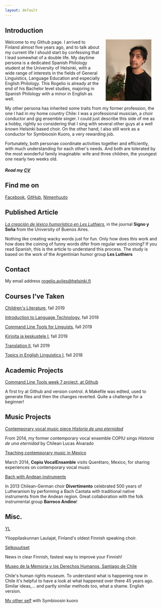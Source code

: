 ```yaml
---
layout: default
---
```


## Introduction

<img src="assets/images/image3.jpeg" alt="Photo" hspace="20" width="30%" align="right"/> Welcome to my Github page. I arrived to Finland almost five years ago, and to talk about my current life I should start by confessing that I lead somewhat of a double life. My daytime persona is a dedicated Spanish Philology student at the University of Helsinki, with a wide range of interests in the fields of General Linguistics, Language Education and especially English Philology. This Rogelio is already at the end of his Bachelor level studies, majoring in Spanish Philology with a minor in English as well.

My other persona has inherited some traits from my former profession, the one I had in my home country Chile: I was a professional musician, a choir conductor and gig ensemble singer. I could just describe this side of me as a hobby, rightly so considering that I sing with several other guys at a well known Helsinki based choir. On the other hand, I also still work as a conductor for Symbioosin Kuoro, a very rewarding job.

Fortunately, both personae coordinate activities together and efficiently, with much understanding for each other's needs. And both are tolerated by the most wonderful family imaginable: wife and three children, the youngest one nearly two weeks old.

##### Read my [CV](./assets/CV_of_Rogelio_Gonzalez_Aviles.pdf)

## Find me on

[Facebook](https://www.facebook.com/symbioosinkuoro), [GitHub](https://github.com/Rogelio-hel), [Nimenhuuto](https://symbioosinkuoro.nimenhuuto.com)

## Published Article

[_La creación de léxico humorístico en Les Luthiers_](http://revistascientificas.filo.uba.ar/index.php/sys/article/view/5510), in the journal **Signo y Seña** from the University of Buenos Aires.

Nothing like creating wacky words just for fun. Only how does this work and how does the coining of funny words difer from regular word coining? If you read Spanish, this is the article to understand this process. The study is based on the work of the Argentinian humor group **Les Luthiers**

## Contact

My email address rogelio.aviles@helsinki.fi

## Courses I've Taken

[Children's Literature](https://courses.helsinki.fi/en/kik-en221/132324666), fall 2019

[Introduction to Language Technology](https://courses.helsinki.fi/en/kik-405/130355898), fall 2019

[Command Line Tools for Linguists](https://courses.helsinki.fi/en/kik-lg219/129824412), fall 2019

[Kirjoita ja keskustele I](https://courses.helsinki.fi/en/finn-310/129279512), fall 2019

[Translation II](https://courses.helsinki.fi/en/kik-en216/130602380), fall 2019

[Topics in English Linguistics I](https://courses.helsinki.fi/en/kik-en116/130602403), fall 2018

## Academic Projects

[Command Line Tools week 7 project, at Github](https://github.com/Rogelio-hel/cmdline-course)

A first try at Github and version control. A Makefile was edited, used to generate files and then the changes reverted. Quite a challenge for a beginner!

## Music Projects

[Contemporary vocal music piece _Historia de una eternidad_](https://www.youtube.com/watch?v=RtcFz_w4TUU)

From 2014, my former contemporary vocal ensemble COPIU sings _Historia de una eternidad_ by Chilean Lucas Alvarado

[Teaching contemporary music in Mexico](https://www.youtube.com/watch?v=x00odau95uI)

March 2014, **Copiu VocalEnsamble** visits Querétaro, Mexico, for sharing experiences on contemporary vocal music

[Bach with Andean instruments](https://www.youtube.com/watch?v=mGqQG3ArWb0&feature=youtu.be)

In 2013 Chilean-German choir **Divertimento** celebrated 500 years of Lutheranism by performing a Bach Cantata with traditional native instruments from the Andean region.
Great collaboration with the folk instrumental group **Barroco Andino**!  

## Misc. 

[YL](https://yl.fi)

Ylioppilaskunnan Laulajat, Finland's oldest Finnish speaking choir.

[Selkouutiset](https://yle.fi/uutiset/osasto/selkouutiset)

News in clear Finnish, fastest way to improve your Finnish!

[Museo de la Memoria y los Derechos Humanos, Santiago de Chile](https://ww3.museodelamemoria.cl/english-version/)

Chile's human rights museum. To understand what is happening now in Chile it's helpful to have a look at what happened over there 45 years ago. Similar ideas,... and partly similar methods too, what a shame. English version.

[My other self](./assets/images/image1.jpeg) with Symbioosin kuoro
